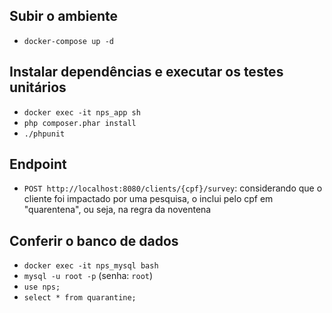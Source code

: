 ## Subir o ambiente

- `docker-compose up -d`

## Instalar dependências e executar os testes unitários

- `docker exec -it nps_app sh`
- `php composer.phar install`
- `./phpunit`

## Endpoint

- `POST http://localhost:8080/clients/{cpf}/survey`: considerando que o cliente foi impactado por uma pesquisa, o inclui pelo cpf em "quarentena", ou seja, na regra da noventena

## Conferir o banco de dados

- `docker exec -it nps_mysql bash`
- `mysql -u root -p` (senha: `root`)
- `use nps;`
- `select * from quarantine;`
